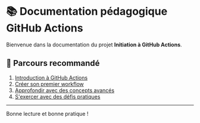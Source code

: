 # 📚 Documentation pédagogique GitHub Actions

Bienvenue dans la documentation du projet **Initiation à GitHub Actions**.

## 🚀 Parcours recommandé

1. [Introduction à GitHub Actions](01-introduction.md)
2. [Créer son premier workflow](02-premiers-workflows.md)
3. [Approfondir avec des concepts avancés](03-concepts-avancés.md)
4. [S'exercer avec des défis pratiques](04-exercices.md)

---

Bonne lecture et bonne pratique !
